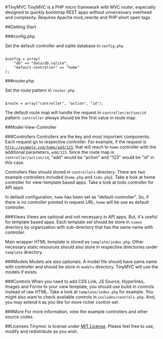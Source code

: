#TinyMVC
TinyMVC is a PHP micro framework with MVC router, especially designed to quickly bootstrap REST apps without unnecessary overhead and complexity. Requires Apache mod_rewrite and PHP short open tags.

##Getting Start

###config.php

Set the default controller and sqlite database in <code>config.php</code>
<pre><code>
$config = array(
	"db" => "data/db.sqlite",
	"default-controller" => "home"
);
</code></pre>

###router.php

Set the route pattern in <code>router.php</code>
<pre><code>
$route = array("controller", "action", "id");
</code></pre>

The default route map will handle the request in <code>controller/action/id</code> pattern. <code>controller</code> always should be the first value in route map.

##Model-View-Controller

###Controllers
Controllers are the key and most important components. Each request go to respective controller. For example, if the request is <code>http://example.com/home/add/123</code>, that will reach to <code>home</code> controller with the additional parameters, <code>add/123</code>. Since the route map is <code>controller/action/id</code>, "add" would be "action" and "123" would be "id" in this case.

Controllers files should stored in <code>controllers</code> directory. There are two example controllers included (<code>home.php</code> and <code>todo.php</code>). Take a look at home controller for view-template based apps. Take a look at todo controller for API apps.

In default configuration, <code>home</code> has been set as "default-controller". So, if there is no controller pointed in request URL, <code>home</code> will be use as default controller.

###Views 
Views are optional and not necessary in API apps. But, it's useful for template based apps. Each template set should be store in <code>views</code> directory by organization with sub-directory that has the same name with controller.

Main wrapper HTML template is stored as <code>template/index.php</code>. Other necessary static resources should also store in respective directories under <code>template</code> directory.

###Models
Models are also optionals. A model file should have same name with controller and should be store in <code>models</code> directory. TinyMVC will use the models if exists.

###Controls
When you need to add CSS Link, JS Source, Hyperlinks, Images and Forms to your view template, you should use build-in controls instead of raw HTML. Take a look at <code>template/index.php</code> for example. You might also want to check available controls in <code>includes/controls.php</code>. And, you may extend it as you like for more richer control-set.

###More
For more information, view the example controllers and other source codes.

##Licenses
Tinymvc is license under <a href="https://github.com/eimg/tinymvc/blob/master/LICENSE.md">MIT License</a>. Please feel free to use, modify and redistribute as you wish.
